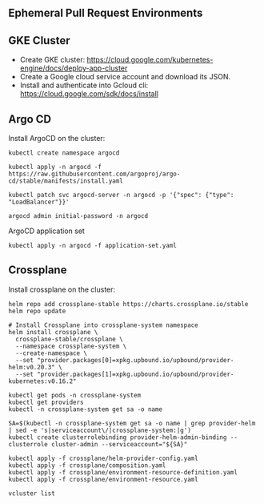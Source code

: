 ## Ephemeral Pull Request Environments

## GKE Cluster
- Create GKE cluster: https://cloud.google.com/kubernetes-engine/docs/deploy-app-cluster
- Create a Google cloud service account and download its JSON. 
- Install and authenticate into Gcloud cli: https://cloud.google.com/sdk/docs/install

## Argo CD 

Install ArgoCD on the cluster:

```
kubectl create namespace argocd

kubectl apply -n argocd -f https://raw.githubusercontent.com/argoproj/argo-cd/stable/manifests/install.yaml
```

```
kubectl patch svc argocd-server -n argocd -p '{"spec": {"type": "LoadBalancer"}}'
```

```
argocd admin initial-password -n argocd
```

ArgoCD application set

```
kubectl apply -n argocd -f application-set.yaml
```

## Crossplane

Install crossplane on the cluster:

```
helm repo add crossplane-stable https://charts.crossplane.io/stable
helm repo update

# Install Crossplane into crossplane-system namespace
helm install crossplane \
  crossplane-stable/crossplane \
  --namespace crossplane-system \
  --create-namespace \
  --set "provider.packages[0]=xpkg.upbound.io/upbound/provider-helm:v0.20.3" \
  --set "provider.packages[1]=xpkg.upbound.io/upbound/provider-kubernetes:v0.16.2"
```

```
kubectl get pods -n crossplane-system
kubectl get providers
kubectl -n crossplane-system get sa -o name
```

```
SA=$(kubectl -n crossplane-system get sa -o name | grep provider-helm | sed -e 's|serviceaccount\/|crossplane-system:|g')
kubectl create clusterrolebinding provider-helm-admin-binding --clusterrole cluster-admin --serviceaccount="${SA}"
```

```
kubectl apply -f crossplane/helm-provider-config.yaml
kubectl apply -f crossplane/composition.yaml
kubectl apply -f crossplane/environment-resource-definition.yaml
kubectl apply -f crossplane/environment-resource.yaml
```

```
vcluster list
```